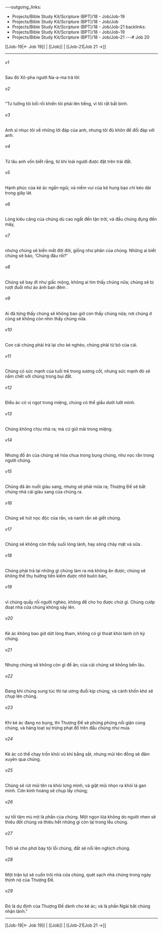 ---outgoing_links:
  - Projects/Bible Study Kit/Scripture (BPT)/18 - Job/Job-19
  - Projects/Bible Study Kit/Scripture (BPT)/18 - Job/Job
  - Projects/Bible Study Kit/Scripture (BPT)/18 - Job/Job-21
backlinks:
  - Projects/Bible Study Kit/Scripture (BPT)/18 - Job/Job-19
  - Projects/Bible Study Kit/Scripture (BPT)/18 - Job/Job-21
---# Job 20

[[Job-19|← Job 19]] | [[Job]] | [[Job-21|Job 21 →]]
***



###### v1 
Sau đó Xô-pha người Na-a-ma trả lời: 

###### v2 
"Tư tưởng tôi bối rối khiến tôi phải lên tiếng, vì tôi rất bất bình. 

###### v3 
Anh sỉ nhục tôi về những lời đáp của anh, nhưng tôi đủ khôn để đối đáp với anh. 

###### v4 
Từ lâu anh vốn biết rằng, từ khi loài người được đặt trên trái đất. 

###### v5 
Hạnh phúc của kẻ ác ngắn ngủi, và niềm vui của kẻ hung bạo chỉ kéo dài trong giây lát. 

###### v6 
Lòng kiêu căng của chúng dù cao ngất đến tận trời, và đầu chúng đụng đến mây, 

###### v7 
nhưng chúng sẽ biến mất đời đời, giống như phân của chúng. Những ai biết chúng sẽ bảo, 'Chúng đâu rồi?' 

###### v8 
Chúng sẽ bay đi như giấc mộng, không ai tìm thấy chúng nữa; chúng sẽ bị rượt đuổi như ảo ảnh ban đêm . 

###### v9 
Ai đã từng thấy chúng sẽ không bao giờ còn thấy chúng nữa; nơi chúng ở cũng sẽ không còn nhìn thấy chúng nữa. 

###### v10 
Con cái chúng phải trả lại cho kẻ nghèo, chúng phải từ bỏ của cải. 

###### v11 
Chúng có sức mạnh của tuổi trẻ trong xương cốt, nhưng sức mạnh đó sẽ nằm chết với chúng trong bụi đất. 

###### v12 
Điều ác có vị ngọt trong miệng, chúng có thể giấu dưới lưỡi mình. 

###### v13 
Chúng không chịu nhả ra; mà cứ giữ mãi trong miệng. 

###### v14 
Nhưng đồ ăn của chúng sẽ hóa chua trong bụng chúng, như nọc rắn trong người chúng. 

###### v15 
Chúng đã ăn nuốt giàu sang, nhưng sẽ phải mửa ra; Thượng Đế sẽ bắt chúng nhả cái giàu sang của chúng ra. 

###### v16 
Chúng sẽ hút nọc độc của rắn, và nanh rắn sẽ giết chúng. 

###### v17 
Chúng sẽ không còn thấy suối lóng lánh, hay sông chảy mật và sữa . 

###### v18 
Chúng phải trả lại những gì chúng làm ra mà không ăn được; chúng sẽ không thể thụ hưởng tiền kiếm được nhờ buôn bán, 

###### v19 
vì chúng quấy rối người nghèo, không để cho họ được chút gì. Chúng cướp đoạt nhà cửa chúng không xây lên. 

###### v20 
Kẻ ác không bao giờ dứt lòng tham, không có gì thoát khỏi tánh ích kỷ chúng. 

###### v21 
Nhưng chúng sẽ không còn gì để ăn; của cải chúng sẽ không bền lâu. 

###### v22 
Đang khi chúng sung túc thì tai ương đuổi kịp chúng, và cảnh khốn khó sẽ chụp lên chúng. 

###### v23 
Khi kẻ ác đang no bụng, thì Thượng Đế sẽ phừng phừng nổi giận cùng chúng, và hàng loạt sự trừng phạt đổ trên đầu chúng như mưa. 

###### v24 
Kẻ ác có thể chạy trốn khỏi vũ khí bằng sắt, nhưng mũi tên đồng sẽ đâm xuyên qua chúng. 

###### v25 
Chúng sẽ rút mũi tên ra khỏi lưng mình, và giật mũi nhọn ra khỏi lá gan mình. Cơn kinh hoàng sẽ chụp lấy chúng; 

###### v26 
sự tối tăm mù mịt là phần của chúng. Một ngọn lửa không do người nhen sẽ thiêu đốt chúng và thiêu hết những gì còn lại trong lều chúng. 

###### v27 
Trời sẽ cho phơi bày tội lỗi chúng, đất sẽ nổi lên nghịch chúng. 

###### v28 
Một trận lụt sẽ cuốn trôi nhà cửa chúng, quét sạch nhà chúng trong ngày thịnh nộ của Thượng Đế. 

###### v29 
Đó là dự định của Thượng Đế dành cho kẻ ác; và là phần Ngài bắt chúng nhận lãnh."

***
[[Job-19|← Job 19]] | [[Job]] | [[Job-21|Job 21 →]]
